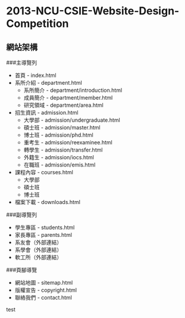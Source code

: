 2013-NCU-CSIE-Website-Design-Competition
========================================

網站架構
--------

###主導覽列

 * 首頁 - index.html
 * 系所介紹 - department.html
    - 系所簡介 - department/introduction.html
    - 成員簡介 - department/member.html
    - 研究領域 - department/area.html
 * 招生資訊 - admission.html
    - 大學部 - admission/undergraduate.html
    - 碩士班 - admission/master.html
    - 博士班 - admission/phd.html
    - 重考生 - admission/reexaminee.html
    - 轉學生 - admission/transfer.html
    - 外籍生 - admission/iocs.html
    - 在職班 - admission/emis.html
 * 課程內容 - courses.html
    - 大學部
    - 碩士班
    - 博士班
 * 檔案下載 - downloads.html

###副導覽列

 * 學生專區 - students.html
 * 家長專區 - parents.html
 * 系友會（外部連結）
 * 系學會（外部連結）
 * 軟工所（外部連結）

###頁腳導覽

 * 網站地圖 - sitemap.html
 * 版權宣告 - copyright.html
 * 聯絡我們 - contact.html


test
